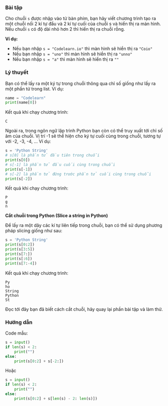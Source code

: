 ### **Bài tập**

Cho chuỗi `s` được nhập vào từ bàn phím, bạn hãy viết chương trình tạo ra một chuỗi nối 2 kí tự đầu và 2 kí tự cuối của chuỗi s và hiển thị ra màn hình. Nếu chuỗi `s` có độ dài nhỏ hơn 2 thì hiển thị ra chuỗi rỗng.

**Ví dụ:**

-   Nếu bạn nhập `s = "Codelearn.io"` thì màn hình sẽ hiển thị ra `"Coio"`
-   Nếu bạn nhập `s = "uno"` thì màn hình sẽ hiển thị ra `"unno"`
-   Nếu bạn nhập `s = "a"` thì màn hình sẽ hiển thị ra `""`

<!-- -->

### Lý thuyết

Bạn có thể lấy ra một ký tự trong chuỗi thông qua chỉ số giống như lấy ra một phần tử trong list. Ví dụ:

``` python
name = "Codelearn"
print(name[0])
```

Kết quả khi chạy chương trình:

``` markup
C
```

Ngoài ra, trong ngôn ngữ lập trình Python bạn còn có thể truy xuất tới chỉ số âm của chuỗi. Vị trí -1 sẽ thể hiện cho ký tự cuối cùng trong chuỗi, tương tự với -2, -3, -4, ... Ví dụ:

``` python
s = 'Python String'
# s[0] là phần tử đầu tiên trong chuỗi
print(s[0])
# s[-1] là phần tử đầu cuối cùng trong chuỗi
print(s[-1])
# s[-2] là phần tử đứng trước phần tử cuối cùng trong chuỗi
print(s[-2])
```

Kết quả khi chạy chương trình:

``` markup
P
g
n
```

**<span id="slice-a-string-in-python">Cắt chuỗi trong Python (Slice a string in Python)</span>**

Để lấy ra một dãy các kí tự liên tiếp trong chuỗi, bạn có thể sử dụng phương pháp slicing giống như sau:

``` python
s = 'Python String'
print(s[0:2])
print(s[3:5])
print(s[7:])
print(s[:6])
print(s[7:-4])
```

Kết quả khi chạy chương trình:

``` markup
Py
ho
String
Python
St
```

Đọc tới đây bạn đã biết cách cắt chuỗi, hãy quay lại phần bài tập và làm thử.

### Hướng dẫn

Code mẫu:

``` python
s = input()
if len(s) < 2:
    print("")
else:
    print(s[0:2] + s[-2:])
```

Hoặc

``` python
s = input()
if len(s) < 2:
    print("")
else:
    print(s[0:2] + s[len(s) - 2: len(s)])
```
